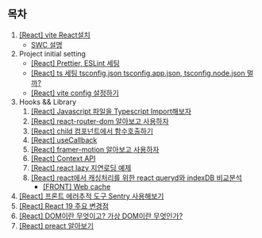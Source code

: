 ## 목차

1. [[React] vite React설치](/reactguide/2024/10/17/set-up/)
   - [SWC 설명](/swc/2024/10/17/swc/)
1. Project initial setting
   - [[React] Prettier, ESLint 세팅](/reactguide/2024/10/18/Prettier_ESLint/)
   - [[React] ts 세팅 tsconfig.json tsconfig.app.json, tsconfig.node.json 멀까?](/reactguide/2024/11/12/ts-setting/)
   - [[React] vite config 설정하기](/reactguide/2024/11/12/vite-config/)
1. Hooks && Library
   1. [[React] Javascript 파일을 Typescript Import해보자](/reactguide/2024/10/21/import-js-from-typescript/)
   1. [[React] react-router-dom 알아보고 사용하자](/reactguide/2024/11/12/react-router-dom/)
   1. [[React] child 컴포넌트에서 함수호출하기](/reactguide/2024/10/22/call-child-fc/)
   1. [[React] useCallback](/reactguide/2024/10/31/useCallback/)
   1. [[React] framer-motion 알아보고 사용하자](/reactguide/2024/11/14/framer-react/)
   1. [[React] Context API](/reactguide/2024/11/21/context-api/)
   1. [[React] react lazy 지연로딩 예제](/reactguide/2024/11/21/react-lazy/)
   1. [[React] react에서 캐싱처리를 위한 react queryd와 indexDB 비교분석](/reactguide/2024/11/22/react-query-index-db/)
      - [[FRONT] Web cache](/cache/2024/09/03/web-cache/)
1. [[React] 프론트 에러추적 도구 Sentry 사용해보기](/reactguide/2024/11/15/sentry/)
1. [[React] React 19 주요 변경점](/reactguide/2025/01/09/react-19/)
1. [[React] DOM이란 무엇이고? 가상 DOM이란 무엇인가?](/reactguide/2025/02/04/virtual-dom/)
1. [[React] preact 알아보기](/reactguide/2025/03/19/preact/)
